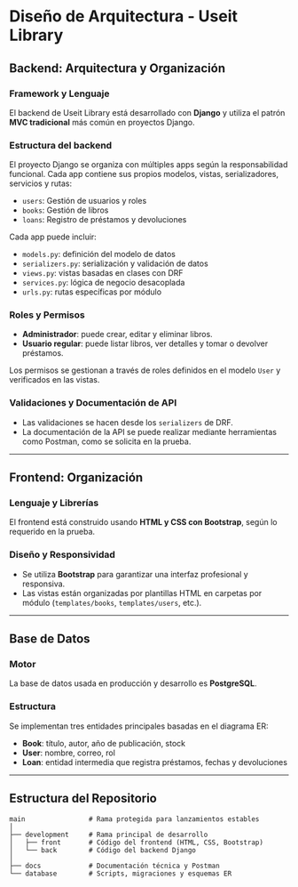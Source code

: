 # Diseño de Arquitectura - Useit Library

## Backend: Arquitectura y Organización

### Framework y Lenguaje
El backend de Useit Library está desarrollado con **Django** y utiliza el patrón **MVC tradicional** más común en proyectos Django.

### Estructura del backend
El proyecto Django se organiza con múltiples apps según la responsabilidad funcional. Cada app contiene sus propios modelos, vistas, serializadores, servicios y rutas:

- `users`: Gestión de usuarios y roles
- `books`: Gestión de libros
- `loans`: Registro de préstamos y devoluciones

Cada app puede incluir:

- `models.py`: definición del modelo de datos
- `serializers.py`: serialización y validación de datos
- `views.py`: vistas basadas en clases con DRF
- `services.py`: lógica de negocio desacoplada
- `urls.py`: rutas específicas por módulo

### Roles y Permisos
- **Administrador**: puede crear, editar y eliminar libros.
- **Usuario regular**: puede listar libros, ver detalles y tomar o devolver préstamos.

Los permisos se gestionan a través de roles definidos en el modelo `User` y verificados en las vistas.

### Validaciones y Documentación de API
- Las validaciones se hacen desde los `serializers` de DRF.
- La documentación de la API se puede realizar mediante herramientas como Postman, como se solicita en la prueba.

---

## Frontend: Organización

### Lenguaje y Librerías
El frontend está construido usando **HTML y CSS con Bootstrap**, según lo requerido en la prueba.

### Diseño y Responsividad
- Se utiliza **Bootstrap** para garantizar una interfaz profesional y responsiva.
- Las vistas están organizadas por plantillas HTML en carpetas por módulo (`templates/books`, `templates/users`, etc.).

---

## Base de Datos

### Motor
La base de datos usada en producción y desarrollo es **PostgreSQL**.

### Estructura
Se implementan tres entidades principales basadas en el diagrama ER:

- **Book**: título, autor, año de publicación, stock
- **User**: nombre, correo, rol
- **Loan**: entidad intermedia que registra préstamos, fechas y devoluciones

---

## Estructura del Repositorio

```plaintext
main                # Rama protegida para lanzamientos estables
│
├── development     # Rama principal de desarrollo
│   ├── front       # Código del frontend (HTML, CSS, Bootstrap)
│   └── back        # Código del backend Django
│
├── docs            # Documentación técnica y Postman
└── database        # Scripts, migraciones y esquemas ER
